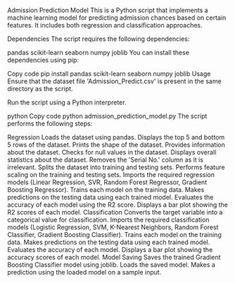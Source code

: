 Admission Prediction Model
This is a Python script that implements a machine learning model for predicting admission chances based on certain features. It includes both regression and classification approaches.

Dependencies
The script requires the following dependencies:

pandas
scikit-learn
seaborn
numpy
joblib
You can install these dependencies using pip:

Copy code
pip install pandas scikit-learn seaborn numpy joblib
Usage
Ensure that the dataset file 'Admission_Predict.csv' is present in the same directory as the script.

Run the script using a Python interpreter.

python
Copy code
python admission_prediction_model.py
The script performs the following steps:

Regression
Loads the dataset using pandas.
Displays the top 5 and bottom 5 rows of the dataset.
Prints the shape of the dataset.
Provides information about the dataset.
Checks for null values in the dataset.
Displays overall statistics about the dataset.
Removes the 'Serial No.' column as it is irrelevant.
Splits the dataset into training and testing sets.
Performs feature scaling on the training and testing sets.
Imports the required regression models (Linear Regression, SVR, Random Forest Regressor, Gradient Boosting Regressor).
Trains each model on the training data.
Makes predictions on the testing data using each trained model.
Evaluates the accuracy of each model using the R2 score.
Displays a bar plot showing the R2 scores of each model.
Classification
Converts the target variable into a categorical value for classification.
Imports the required classification models (Logistic Regression, SVM, K-Nearest Neighbors, Random Forest Classifier, Gradient Boosting Classifier).
Trains each model on the training data.
Makes predictions on the testing data using each trained model.
Evaluates the accuracy of each model.
Displays a bar plot showing the accuracy scores of each model.
Model Saving
Saves the trained Gradient Boosting Classifier model using joblib.
Loads the saved model.
Makes a prediction using the loaded model on a sample input.
